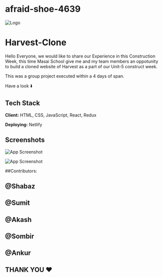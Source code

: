 # afraid-shoe-4639

![Logo](http://localhost:3000/harvest_Logo.png)


# Harvest-Clone

Hello Everyone,  we would like to share our Experience in this Construction Week, this time Masai School give me and my team members an oppotunity to build a cloned website of Harvest as a part of our Unit-5 construct week.

This was a group project executed within a 4 days of span.


Have a look ⬇️



## Tech Stack

**Client:** HTML, CSS, JavaScript, React, Redux

**Deploying:** Netlify





## Screenshots

![App Screenshot](https://images.g2crowd.com/uploads/attachment/file/67160/review-screenshot-1.png)

![App Screenshot](https://attachments.developer.intuit.com/appcard-6bf5d87d-6c67-421d-873a-8efb5630b3a0.png)



##Contributors:
## @Shabaz
## @Sumit
## @Akash
## @Sombir
## @Ankur


## THANK YOU ❤️


